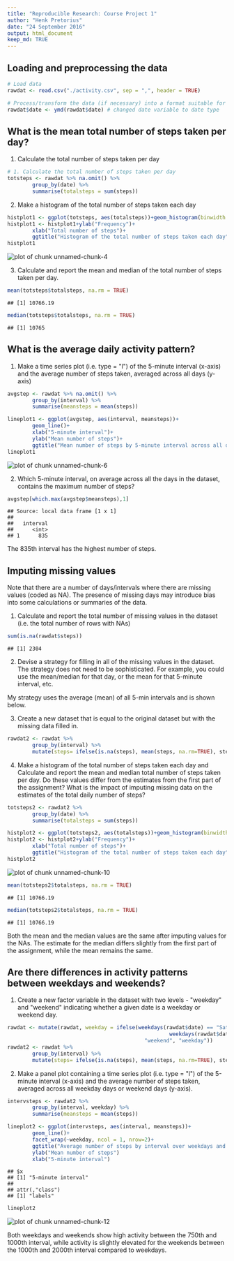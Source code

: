```yaml
---
title: "Reproducible Research: Course Project 1"
author: "Henk Pretorius"
date: "24 September 2016"
output: html_document
keep_md: TRUE
---
```






## Loading and preprocessing the data


```r
# Load data
rawdat <- read.csv("./activity.csv", sep = ",", header = TRUE)

# Process/transform the data (if necessary) into a format suitable for your analysis
rawdat$date <- ymd(rawdat$date) # changed date variable to date type
```

## What is the mean total number of steps taken per day?

1. Calculate the total number of steps taken per day


```r
# 1. Calculate the total number of steps taken per day
totsteps <- rawdat %>% na.omit() %>%
        group_by(date) %>% 
        summarise(totalsteps = sum(steps))
```

2. Make a histogram of the total number of steps taken each day


```r
histplot1 <- ggplot(totsteps, aes(totalsteps))+geom_histogram(binwidth = 2500)
histplot1 <- histplot1+ylab("Frequency")+
        xlab("Total number of steps")+
        ggtitle("Histogram of the total number of steps taken each day")
histplot1
```

![plot of chunk unnamed-chunk-4](figure/unnamed-chunk-4-1.png)

3. Calculate and report the mean and median of the total number of steps taken per day.


```r
mean(totsteps$totalsteps, na.rm = TRUE)
```

```
## [1] 10766.19
```

```r
median(totsteps$totalsteps, na.rm = TRUE)
```

```
## [1] 10765
```

## What is the average daily activity pattern?

1. Make a time series plot (i.e. type = "l") of the 5-minute interval (x-axis) and the average number of steps taken, averaged across all days (y-axis)


```r
avgstep <- rawdat %>% na.omit() %>%
        group_by(interval) %>% 
        summarise(meansteps = mean(steps)) 

lineplot1 <- ggplot(avgstep, aes(interval, meansteps))+
        geom_line()+
        xlab("5-minute interval")+
        ylab("Mean number of steps")+
        ggtitle("Mean number of steps by 5-minute interval across all days")
lineplot1
```

![plot of chunk unnamed-chunk-6](figure/unnamed-chunk-6-1.png)

2. Which 5-minute interval, on average across all the days in the dataset, contains the maximum number of steps?


```r
avgstep[which.max(avgstep$meansteps),1]
```

```
## Source: local data frame [1 x 1]
## 
##   interval
##      <int>
## 1      835
```

The 835th interval has the highest number of steps.

## Imputing missing values
Note that there are a number of days/intervals where there are missing values (coded as NA). The presence of missing days may introduce bias into some calculations or summaries of the data.

1. Calculate and report the total number of missing values in the dataset (i.e. the total number of rows with NAs)


```r
sum(is.na(rawdat$steps))
```

```
## [1] 2304
```

2. Devise a strategy for filling in all of the missing values in the dataset. The strategy does not need to be sophisticated. For example, you could use the mean/median for that day, or the mean for that 5-minute interval, etc.

My strategy uses the average (mean) of all 5-min intervals and is shown below.

3. Create a new dataset that is equal to the original dataset but with the missing data filled in.


```r
rawdat2 <- rawdat %>%
        group_by(interval) %>%
        mutate(steps= ifelse(is.na(steps), mean(steps, na.rm=TRUE), steps))
```

4. Make a histogram of the total number of steps taken each day and Calculate and report the mean and median total number of steps taken per day. Do these values differ from the estimates from the first part of the assignment? What is the impact of imputing missing data on the estimates of the total daily number of steps?


```r
totsteps2 <- rawdat2 %>% 
        group_by(date) %>% 
        summarise(totalsteps = sum(steps))

histplot2 <- ggplot(totsteps2, aes(totalsteps))+geom_histogram(binwidth = 2500)
histplot2 <- histplot2+ylab("Frequency")+
        xlab("Total number of steps")+
        ggtitle("Histogram of the total number of steps taken each day")
histplot2
```

![plot of chunk unnamed-chunk-10](figure/unnamed-chunk-10-1.png)

```r
mean(totsteps2$totalsteps, na.rm = TRUE)
```

```
## [1] 10766.19
```

```r
median(totsteps2$totalsteps, na.rm = TRUE)
```

```
## [1] 10766.19
```

Both the mean and the median values are the same after imputing values for the NAs. The estimate for the median differs slightly from the first part of the assignment, while the mean remains the same.

## Are there differences in activity patterns between weekdays and weekends?

1. Create a new factor variable in the dataset with two levels - "weekday" and "weekend" indicating whether a given date is a weekday or weekend day.


```r
rawdat <- mutate(rawdat, weekday = ifelse(weekdays(rawdat$date) == "Saturday" |
                                                    weekdays(rawdat$date) == "Sunday", 
                                            "weekend", "weekday"))
rawdat2 <- rawdat %>%
        group_by(interval) %>%
        mutate(steps= ifelse(is.na(steps), mean(steps, na.rm=TRUE), steps))
```

2. Make a panel plot containing a time series plot (i.e. type = "l") of the 5-minute interval (x-axis) and the average number of steps taken, averaged across all weekday days or weekend days (y-axis).


```r
intervsteps <- rawdat2 %>% 
        group_by(interval, weekday) %>% 
        summarise(meansteps = mean(steps))

lineplot2 <- ggplot(intervsteps, aes(interval, meansteps))+
        geom_line()+
        facet_wrap(~weekday, ncol = 1, nrow=2)+
        ggtitle("Average number of steps by interval over weekdays and weekends")+
        ylab("Mean number of steps")
        xlab("5-minute interval")
```

```
## $x
## [1] "5-minute interval"
## 
## attr(,"class")
## [1] "labels"
```

```r
lineplot2
```

![plot of chunk unnamed-chunk-12](figure/unnamed-chunk-12-1.png)

Both weekdays and weekends show high activity between the 750th and 1000th interval, while activity is slightly elevated for the weekends between the 1000th and 2000th interval compared to weekdays.
